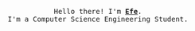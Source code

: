 <p align="center">
  <br>
  <samp>
    Hello there! I'm <b><a rel="nofollow noopener noreferrer" target="_blank" href="https://www.asafefe.com">Efe</a></b>.
    <br>I'm a Computer Science Engineering Student.<br>
    
    

</samp>
